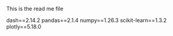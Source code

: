 This is the read me file


dash==2.14.2
pandas==2.1.4
numpy==1.26.3
scikit-learn==1.3.2
plotly==5.18.0

